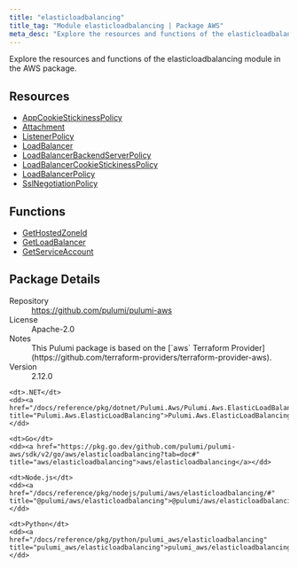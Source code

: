 ```yaml
---
title: "elasticloadbalancing"
title_tag: "Module elasticloadbalancing | Package AWS"
meta_desc: "Explore the resources and functions of the elasticloadbalancing module in the AWS package."
---
```


<!-- WARNING: this file was generated by Pulumi Docs Generator. -->
<!-- Do not edit by hand unless you're certain you know what you are doing! -->

Explore the resources and functions of the elasticloadbalancing module in the AWS package.

<h2 id="resources">Resources</h2>
<ul class="api">
    <li><a href="appcookiestickinesspolicy" title="AppCookieStickinessPolicy"><span class="symbol resource"></span>AppCookieStickinessPolicy</a></li>
    <li><a href="attachment" title="Attachment"><span class="symbol resource"></span>Attachment</a></li>
    <li><a href="listenerpolicy" title="ListenerPolicy"><span class="symbol resource"></span>ListenerPolicy</a></li>
    <li><a href="loadbalancer" title="LoadBalancer"><span class="symbol resource"></span>LoadBalancer</a></li>
    <li><a href="loadbalancerbackendserverpolicy" title="LoadBalancerBackendServerPolicy"><span class="symbol resource"></span>LoadBalancerBackendServerPolicy</a></li>
    <li><a href="loadbalancercookiestickinesspolicy" title="LoadBalancerCookieStickinessPolicy"><span class="symbol resource"></span>LoadBalancerCookieStickinessPolicy</a></li>
    <li><a href="loadbalancerpolicy" title="LoadBalancerPolicy"><span class="symbol resource"></span>LoadBalancerPolicy</a></li>
    <li><a href="sslnegotiationpolicy" title="SslNegotiationPolicy"><span class="symbol resource"></span>SslNegotiationPolicy</a></li>
</ul>

<h2 id="functions">Functions</h2>
<ul class="api">
    <li><a href="gethostedzoneid" title="GetHostedZoneId"><span class="symbol function"></span>GetHostedZoneId</a></li>
    <li><a href="getloadbalancer" title="GetLoadBalancer"><span class="symbol function"></span>GetLoadBalancer</a></li>
    <li><a href="getserviceaccount" title="GetServiceAccount"><span class="symbol function"></span>GetServiceAccount</a></li>
</ul>

<h2 id="package-details">Package Details</h2>
<dl class="package-details">
	<dt>Repository</dt>
	<dd><a href="https://github.com/pulumi/pulumi-aws">https://github.com/pulumi/pulumi-aws</a></dd>
	<dt>License</dt>
	<dd>Apache-2.0</dd>
	<dt>Notes</dt>
	<dd>This Pulumi package is based on the [`aws` Terraform Provider](https://github.com/terraform-providers/terraform-provider-aws).</dd>
	<dt>Version</dt>
	<dd>2.12.0</dd>
</dl>



<dl class="tabular">

    <dt>.NET</dt>
    <dd><a href="/docs/reference/pkg/dotnet/Pulumi.Aws/Pulumi.Aws.ElasticLoadBalancing.html" title="Pulumi.Aws.ElasticLoadBalancing">Pulumi.Aws.ElasticLoadBalancing</a></dd>

    <dt>Go</dt>
    <dd><a href="https://pkg.go.dev/github.com/pulumi/pulumi-aws/sdk/v2/go/aws/elasticloadbalancing?tab=doc#" title="aws/elasticloadbalancing">aws/elasticloadbalancing</a></dd>

    <dt>Node.js</dt>
    <dd><a href="/docs/reference/pkg/nodejs/pulumi/aws/elasticloadbalancing/#" title="@pulumi/aws/elasticloadbalancing">@pulumi/aws/elasticloadbalancing</a></dd>

    <dt>Python</dt>
    <dd><a href="/docs/reference/pkg/python/pulumi_aws/elasticloadbalancing" title="pulumi_aws/elasticloadbalancing">pulumi_aws/elasticloadbalancing</a></dd>

</dl>

